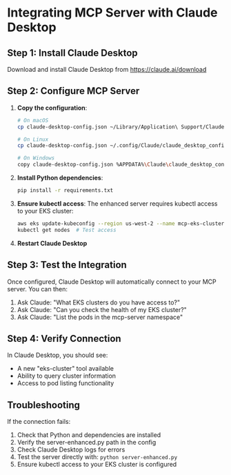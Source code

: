 # Integrating MCP Server with Claude Desktop

## Step 1: Install Claude Desktop
Download and install Claude Desktop from https://claude.ai/download

## Step 2: Configure MCP Server

1. **Copy the configuration**:
   ```bash
   # On macOS
   cp claude-desktop-config.json ~/Library/Application\ Support/Claude/claude_desktop_config.json
   
   # On Linux
   cp claude-desktop-config.json ~/.config/Claude/claude_desktop_config.json
   
   # On Windows
   copy claude-desktop-config.json %APPDATA%\Claude\claude_desktop_config.json
   ```

2. **Install Python dependencies**:
   ```bash
   pip install -r requirements.txt
   ```

3. **Ensure kubectl access**: The enhanced server requires kubectl access to your EKS cluster:
   ```bash
   aws eks update-kubeconfig --region us-west-2 --name mcp-eks-cluster
   kubectl get nodes  # Test access
   ```

4. **Restart Claude Desktop**

## Step 3: Test the Integration

Once configured, Claude Desktop will automatically connect to your MCP server. You can then:

1. Ask Claude: "What EKS clusters do you have access to?"
2. Ask Claude: "Can you check the health of my EKS cluster?"
3. Ask Claude: "List the pods in the mcp-server namespace"

## Step 4: Verify Connection

In Claude Desktop, you should see:
- A new "eks-cluster" tool available
- Ability to query cluster information
- Access to pod listing functionality

## Troubleshooting

If the connection fails:
1. Check that Python and dependencies are installed
2. Verify the server-enhanced.py path in the config
3. Check Claude Desktop logs for errors
4. Test the server directly with: `python server-enhanced.py`
5. Ensure kubectl access to your EKS cluster is configured